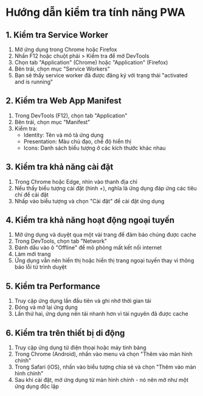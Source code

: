 # Hướng dẫn kiểm tra tính năng PWA

## 1. Kiểm tra Service Worker

1. Mở ứng dụng trong Chrome hoặc Firefox
2. Nhấn F12 hoặc chuột phải > Kiểm tra để mở DevTools
3. Chọn tab "Application" (Chrome) hoặc "Application" (Firefox)
4. Bên trái, chọn mục "Service Workers"
5. Bạn sẽ thấy service worker đã được đăng ký với trạng thái "activated and is running"

## 2. Kiểm tra Web App Manifest

1. Trong DevTools (F12), chọn tab "Application"
2. Bên trái, chọn mục "Manifest"
3. Kiểm tra:
   - Identity: Tên và mô tả ứng dụng
   - Presentation: Màu chủ đạo, chế độ hiển thị
   - Icons: Danh sách biểu tượng ở các kích thước khác nhau

## 3. Kiểm tra khả năng cài đặt

1. Trong Chrome hoặc Edge, nhìn vào thanh địa chỉ
2. Nếu thấy biểu tượng cài đặt (hình +), nghĩa là ứng dụng đáp ứng các tiêu chí để cài đặt
3. Nhấp vào biểu tượng và chọn "Cài đặt" để cài đặt ứng dụng

## 4. Kiểm tra khả năng hoạt động ngoại tuyến

1. Mở ứng dụng và duyệt qua một vài trang để đảm bảo chúng được cache
2. Trong DevTools, chọn tab "Network"
3. Đánh dấu vào ô "Offline" để mô phỏng mất kết nối internet
4. Làm mới trang
5. Ứng dụng vẫn nên hiển thị hoặc hiển thị trang ngoại tuyến thay vì thông báo lỗi từ trình duyệt

## 5. Kiểm tra Performance

1. Truy cập ứng dụng lần đầu tiên và ghi nhớ thời gian tải
2. Đóng và mở lại ứng dụng
3. Lần thứ hai, ứng dụng nên tải nhanh hơn vì tài nguyên đã được cache

## 6. Kiểm tra trên thiết bị di động

1. Truy cập ứng dụng từ điện thoại hoặc máy tính bảng
2. Trong Chrome (Android), nhấn vào menu và chọn "Thêm vào màn hình chính"
3. Trong Safari (iOS), nhấn vào biểu tượng chia sẻ và chọn "Thêm vào màn hình chính"
4. Sau khi cài đặt, mở ứng dụng từ màn hình chính - nó nên mở như một ứng dụng độc lập
